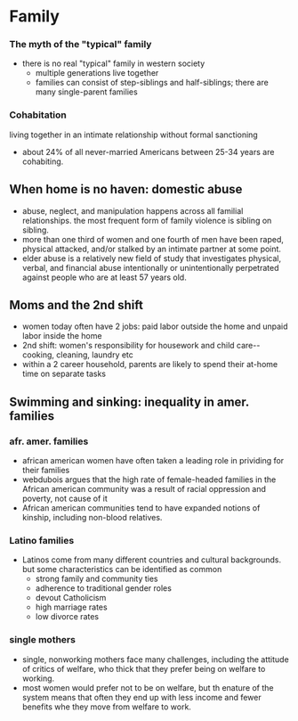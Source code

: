 # Family
### The myth of the "typical" family
- there is no real "typical" family in western society
	- multiple generations live together
	- families can consist of step-siblings and half-siblings; there are many single-parent families
### Cohabitation
living together in an intimate relationship without formal sanctioning
- about 24% of all never-married Americans between 25-34 years are cohabiting.
## When home is no haven: domestic abuse
- abuse, neglect, and manipulation happens across all familial relationships. the most frequent form of family violence is sibling on sibling.
- more than one third of women and one fourth of men have been raped, physical attacked, and/or stalked by an intimate partner at some point.
- elder abuse is a relatively new field of study that investigates physical, verbal, and financial abuse intentionally or unintentionally perpetrated against people who are at least 57 years old.
## Moms and the 2nd shift
- women today often have 2 jobs: paid labor outside the home and unpaid labor inside the home
- 2nd shift: women's responsibility for housework and child care--cooking, cleaning, laundry etc
- within a 2 career household, parents are likely to spend their at-home time on separate tasks
## Swimming and sinking: inequality in amer. families
### afr. amer. families
- african american women have often taken a leading role in prividing for their families
- webdubois argues that the high rate of female-headed families in the African american community was a result of racial oppression and poverty, not cause of it
- African american communities tend to have expanded notions of kinship, including non-blood relatives.
### Latino families
- Latinos come from many different countries and cultural backgrounds. but some characteristics can be identified as common
	- strong family and community ties
	- adherence to traditional gender roles
	- devout Catholicism
	- high marriage rates
	- low divorce rates
### single mothers
- single, nonworking mothers face many challenges, including the attitude of critics of welfare, who thick that they prefer being on welfare to working.
- most women would prefer not to be on welfare, but th enature of the system means that often they end up with less income and fewer benefits whe they move from welfare to work.